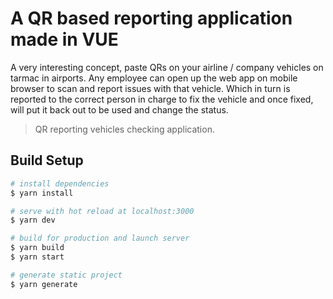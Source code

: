 # A QR based reporting application made in VUE

A very interesting concept, paste QRs on your airline / company vehicles on tarmac in airports. Any employee can open up the web app on mobile browser to scan and report issues with that vehicle. Which in turn is reported to the correct person in charge to fix the vehicle and once fixed, will put it back out to be used and change the status.

> QR reporting vehicles checking application.

## Build Setup

``` bash
# install dependencies
$ yarn install

# serve with hot reload at localhost:3000
$ yarn dev

# build for production and launch server
$ yarn build
$ yarn start

# generate static project
$ yarn generate
```
